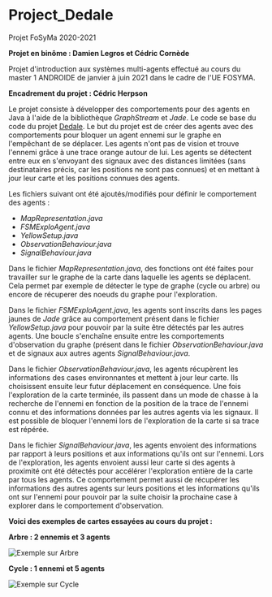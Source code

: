 # Project_Dedale

Projet FoSyMa 2020-2021

**Projet en binôme : Damien Legros et Cédric Cornède**

Projet d'introduction aux systèmes multi-agents effectué au cours du master 1 ANDROIDE de janvier à juin 2021 dans le cadre de l'UE FOSYMA.

**Encadrement du projet : Cédric Herpson**

Le projet consiste à développer des comportements pour des agents en Java à l'aide de la bibliothèque _GraphStream_ et _Jade_.
Le code se base du code du projet [Dedale](dedale.gitlab.io/). Le but du projet est de créer des agents avec des comportements pour bloquer un agent ennemi sur le graphe en l'empêchant de se déplacer. Les agents n'ont pas de vision et trouve l'ennemi grâce à une trace orange autour de lui. Les agents se détectent entre eux en s'envoyant des signaux avec des distances limitées (sans destinataires précis, car les positions ne sont pas connues) et en mettant à jour leur carte et les positions connues des agents.

Les fichiers suivant ont été ajoutés/modifiés pour définir le comportement des agents :
- *MapRepresentation.java*
- *FSMExploAgent.java*
- *YellowSetup.java*
- *ObservationBehaviour.java*
- *SignalBehaviour.java*

Dans le fichier *MapRepresentation.java*, des fonctions ont été faites pour travailler sur le graphe de la carte dans laquelle les agents se déplacent. Cela permet par exemple de détecter le type de graphe (cycle ou arbre) ou encore de récuperer des noeuds du graphe pour l'exploration.

Dans le fichier *FSMExploAgent.java*, les agents sont inscrits dans les pages jaunes de _Jade_ grâce au comportement présent dans le fichier *YellowSetup.java* pour pouvoir par la suite être détectés par les autres agents. Une boucle s'enchaîne ensuite entre les comportements d'observation du graphe (présent dans le fichier *ObservationBehaviour.java* et de signaux aux autres agents *SignalBehaviour.java*.

Dans le fichier *ObservationBehaviour.java*, les agents récupèrent les informations des cases environnantes et mettent à jour leur carte. Ils choisissent ensuite leur futur déplacement en conséquence. Une fois l'exploration de la carte terminée, ils passent dans un mode de chasse à la recherche de l'ennemi en fonction de la position de la trace de l'ennemi connu et des informations données par les autres agents via les signaux. Il est possible de bloquer l'ennemi lors de l'exploration de la carte si sa trace est répérée.

Dans le fichier *SignalBehaviour.java*, les agents envoient des informations par rapport à leurs positions et aux informations qu'ils ont sur l'ennemi. Lors de l'exploration, les agents envoient aussi leur carte si des agents à proximité ont été détectés pour accélérer l'exploration entière de la carte par tous les agents. Ce comportement permet aussi de récupérer les informations des autres agents sur leurs positions et les informations qu'ils ont sur l'ennemi pour pouvoir par la suite choisir la prochaine case à explorer dans le comportement d'observation.

**Voici des exemples de cartes essayées au cours du projet :**

**Arbre : 2 ennemis et 3 agents**

![Exemple sur Arbre](https://github.com/DamienLegros/dedale-project/blob/main/arbre.gif?raw=true)

**Cycle : 1 ennemi et 5 agents**

![Exemple sur Cycle](https://github.com/DamienLegros/dedale-project/blob/main/cycle.gif?raw=true)
